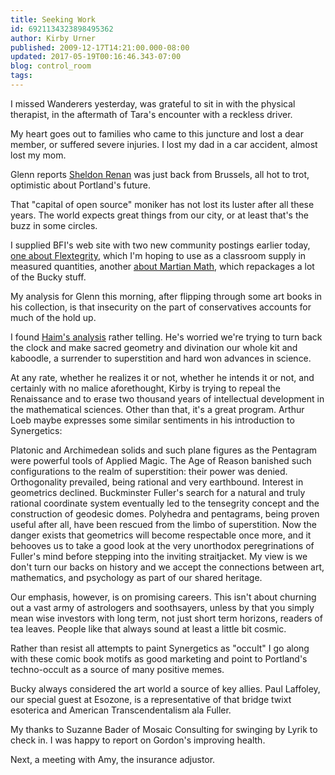 ```yaml
---
title: Seeking Work
id: 6921134323898495362
author: Kirby Urner
published: 2009-12-17T14:21:00.000-08:00
updated: 2017-05-19T00:16:46.343-07:00
blog: control_room
tags: 
---
```


I missed Wanderers yesterday, was grateful to sit in with the physical therapist, in the aftermath of Tara's encounter with a reckless driver.

My heart goes out to families who came to this juncture and lost a dear member, or suffered severe injuries.  I lost my dad in a car accident, almost lost my mom.

Glenn reports [Sheldon Renan](http://controlroom.blogspot.com/2009/06/wanderers-2009610.html) was just back from Brussels, all hot to trot, optimistic about Portland's future.

That "capital of open source" moniker has not lost its luster after all these years.  The world expects great things from our city, or at least that's the buzz in some circles.

I supplied BFI's web site with two new community postings earlier today, [one about Flextegrity](http://bfi.org/our_programs/bfi_community/lattices/lattices/flextegrity), which I'm hoping to use as a classroom supply in measured quantities, another [about Martian Math](http://bfi.org/our_programs/bfi_community/synergetics/synergetics/martian_math), which repackages a lot of the Bucky stuff.

My analysis for Glenn this morning, after flipping through some art books in his collection, is that insecurity on the part of conservatives accounts for much of the hold up.

I found [Haim's analysis](http://mybizmo.blogspot.com/2009/11/increasing-military-iq.html) rather telling.  He's worried we're trying to turn back the clock and make sacred geometry and divination our whole kit and kaboodle, a surrender to superstition and hard won advances in science.

At any rate, whether he realizes it or not, whether he intends it or not, and certainly with no malice aforethought, Kirby is trying to repeal the Renaissance and to erase two thousand years of intellectual development in the mathematical sciences. Other than that, it's a great program.
Arthur Loeb maybe expresses some similar sentiments in his introduction to Synergetics:

Platonic and Archimedean solids and such plane figures as the Pentagram were powerful tools of Applied Magic. The Age of Reason banished such configurations to the realm of superstition: their power was denied. Orthogonality prevailed, being rational and very earthbound. Interest in geometrics declined. Buckminster Fuller's search for a natural and truly rational coordinate system eventually led to the tensegrity concept and the construction of geodesic domes. Polyhedra and pentagrams, being proven useful after all, have been rescued from the limbo of superstition. Now the danger exists that geometrics will become respectable once more, and it behooves us to take a good look at the very unorthodox peregrinations of Fuller's mind before stepping into the inviting straitjacket.
My view is we don't turn our backs on history and we accept the connections between art, mathematics, and psychology as part of our shared heritage.

Our emphasis, however, is on promising careers.  This isn't about churning out a vast army of astrologers and soothsayers, unless by that you simply mean wise investors with long term, not just short term horizons, readers of tea leaves. People like that always sound at least a little bit cosmic.

Rather than resist all attempts to paint Synergetics as "occult" I go along with these comic book motifs as good marketing and point to Portland's techno-occult as a source of many positive memes.

Bucky always considered the art world a source of key allies.  Paul Laffoley, our special guest at Esozone, is a representative of that bridge twixt esoterica and American Transcendentalism ala Fuller.

My thanks to Suzanne Bader of Mosaic Consulting for swinging by Lyrik to check in.  I was happy to report on Gordon's improving health.

Next, a meeting with Amy, the insurance adjustor.